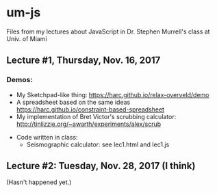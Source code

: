# um-js
Files from my lectures about JavaScript in Dr. Stephen Murrell's class at Univ. of Miami

## Lecture #1, Thursday, Nov. 16, 2017

### Demos:
  - My Sketchpad-like thing: https://harc.github.io/relax-overveld/demo
  - A spreadsheet based on the same ideas https://harc.github.io/constraint-based-spreadsheet
  - My implementation of Bret Victor's scrubbing calculator: http://tinlizzie.org/~awarth/experiments/alex/scrub
  
* Code written in class:
  - Seismographic calculator: see lec1.html and lec1.js

## Lecture #2: Tuesday, Nov. 28, 2017 (I think)

(Hasn't happened yet.)
